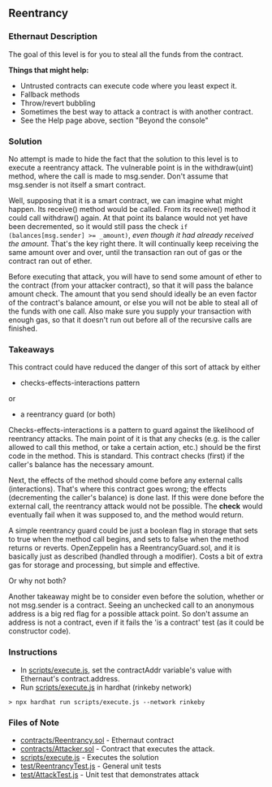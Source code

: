 ## Reentrancy

### Ethernaut Description
The goal of this level is for you to steal all the funds from the contract.

**Things that might help:**
- Untrusted contracts can execute code where you least expect it.
- Fallback methods
- Throw/revert bubbling
- Sometimes the best way to attack a contract is with another contract.
- See the Help page above, section "Beyond the console"

### Solution 
No attempt is made to hide the fact that the solution to this level is to execute a reentrancy attack. The vulnerable point is in the withdraw(uint) method, where the call is made to msg.sender. Don't assume that msg.sender is not itself a smart contract. 

Well, supposing that it is a smart contract, we can imagine what might happen. Its receive() method would be called. From its receive() method it could call withdraw() again. At that point its balance would not yet have been decremented, so it would still pass the check `if (balances[msg.sender] >= _amount)`, _even though it had already received the amount_. That's the key right there. It will continually keep receiving the same amount over and over, until the transaction ran out of gas or the contract ran out of ether. 

Before executing that attack, you will have to send some amount of ether to the contract (from your attacker contract), so that it will pass the balance amount check. The amount that you send should ideally be an even factor of the contract's balance amount, or else you will not be able to steal all of the funds with one call. Also make sure you supply your transaction with enough gas, so that it doesn't run out before all of the recursive calls are finished. 


### Takeaways
This contract could have reduced the danger of this sort of attack by either 
- checks-effects-interactions pattern
 
or 
- a reentrancy guard 
(or both) 

Checks-effects-interactions is a pattern to guard against the likelihood of reentrancy attacks. The main point of it is that any checks (e.g. is the caller allowed to call this method, or take a certain action, etc.) should be the first code in the method. This is standard. This contract checks (first) if the caller's balance has the necessary amount. 

Next, the effects of the method should come before any external calls (interactions). That's where this contract goes wrong; the effects (decrementing the caller's balance) is done last. If this were done before the external call, the reentrancy attack would not be possible. The **check** would eventually fail when it was supposed to, and the method would return. 

A simple reentrancy guard could be just a boolean flag in storage that sets to true when the method call begins, and sets to false when the method returns or reverts. OpenZeppelin has a ReentrancyGuard.sol, and it is basically just as described (handled through a modifier). Costs a bit of extra gas for storage and processing, but simple and effective. 

Or why not both? 

Another takeaway might be to consider even before the solution, whether or not msg.sender is a contract. Seeing an unchecked call to an anonymous address is a big red flag for a possible attack point. So don't assume an address is not a contract, even if it fails the 'is a contract' test (as it could be constructor code). 

### Instructions
- In [scripts/execute.js](scripts/execute.js), set the contractAddr variable's value with Ethernaut's contract.address. 
- Run [scripts/execute.js](scripts/execute.js) in hardhat (rinkeby network)

`> npx hardhat run scripts/execute.js --network rinkeby`

### Files of Note
- [contracts/Reentrancy.sol](contracts/Reentrancy.sol) - Ethernaut contract
- [contracts/Attacker.sol](contracts/Attacker.sol) - Contract that executes the attack. 
- [scripts/execute.js](scripts/execute.js) - Executes the solution 
- [test/ReentrancyTest.js](test/ReentrancyTest.js) - General unit tests 
- [test/AttackTest.js](test/AttackTest.js) - Unit test that demonstrates attack
